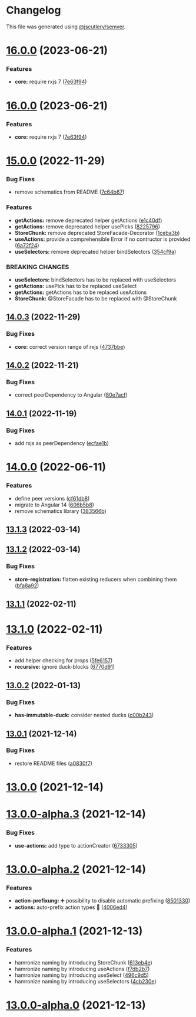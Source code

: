 # Changelog

This file was generated using [@jscutlery/semver](https://github.com/jscutlery/semver).

# [16.0.0](https://github.com/co-IT/ngrx-ducks/compare/v15.0.0...v16.0.0) (2023-06-21)


### Features

* **core:** require rxjs 7 ([7e63f94](https://github.com/co-IT/ngrx-ducks/commit/7e63f9474c777c0b597ca38fe1d5857a49739583))



# [16.0.0](https://github.com/co-IT/ngrx-ducks/compare/v15.0.0...v16.0.0) (2023-06-21)


### Features

* **core:** require rxjs 7 ([7e63f94](https://github.com/co-IT/ngrx-ducks/commit/7e63f9474c777c0b597ca38fe1d5857a49739583))



# [15.0.0](https://github.com/co-IT/ngrx-ducks/compare/v14.0.3...v15.0.0) (2022-11-29)


### Bug Fixes

* remove schematics from README ([7c64b67](https://github.com/co-IT/ngrx-ducks/commit/7c64b67d317379c56685e8867da617826bca981a))


### Features

* **getActions:** remove deprecated helper getActions ([e1c40df](https://github.com/co-IT/ngrx-ducks/commit/e1c40dffd41933e5897bedfa5fa4db6f61096d33))
* **getActions:** remove deprecated helper usePicks ([8225796](https://github.com/co-IT/ngrx-ducks/commit/8225796d98e7c5b4b2bacf430ae82e684870ce74))
* **StoreChunk:** remove deprecated StoreFacade-Decorator ([1ceba3b](https://github.com/co-IT/ngrx-ducks/commit/1ceba3bf397707b8214c93065021b1fd9dfaadad))
* **useActions:** provide a comprehensible Error if no contructor is provided ([6a72f24](https://github.com/co-IT/ngrx-ducks/commit/6a72f24897a83f032948e4f6773be12bf28814e0))
* **useSelectors:** remove deprecated helper bindSelectors ([354cf9a](https://github.com/co-IT/ngrx-ducks/commit/354cf9a432e5b11a46142271cf17c4f893c53309))


### BREAKING CHANGES

* **useSelectors:** bindSelectors has to be replaced with useSelectors
* **getActions:** usePick has to be replaced useSelect
* **getActions:** getActions has to be replaced useActions
* **StoreChunk:** @StoreFacade has to be replaced with @StoreChunk



## [14.0.3](https://github.com/co-IT/ngrx-ducks/compare/v14.0.2...v14.0.3) (2022-11-29)


### Bug Fixes

* **core:** correct version range of rxjs ([4737bbe](https://github.com/co-IT/ngrx-ducks/commit/4737bbe3b866004e471d97e6459bab32245de645))



## [14.0.2](https://github.com/co-IT/ngrx-ducks/compare/v14.0.1...v14.0.2) (2022-11-21)


### Bug Fixes

* correct peerDependency to Angular ([80e7acf](https://github.com/co-IT/ngrx-ducks/commit/80e7acf3020b9bb293698c25b40f968cd0b84d1f))



## [14.0.1](https://github.com/co-IT/ngrx-ducks/compare/v14.0.0...v14.0.1) (2022-11-19)


### Bug Fixes

* add rxjs as peerDependency ([ecfae1b](https://github.com/co-IT/ngrx-ducks/commit/ecfae1b5d16be3496f4e29512b9c65322b423c08))



# [14.0.0](https://github.com/co-IT/ngrx-ducks/compare/v13.1.3...v14.0.0) (2022-06-11)


### Features

* define peer versions ([cf61db8](https://github.com/co-IT/ngrx-ducks/commit/cf61db87da28baa810f838fff137d1586ca388f7))
* migrate to Angular 14 ([606b5b8](https://github.com/co-IT/ngrx-ducks/commit/606b5b8287ebc7140df4604a2ebf630f50ee1a87))
* remove schematics library ([383566b](https://github.com/co-IT/ngrx-ducks/commit/383566bd3d4081a1ba491eef6cb727cc4212d5cf))



## [13.1.3](https://github.com/co-IT/ngrx-ducks/compare/v13.1.2...v13.1.3) (2022-03-14)



## [13.1.2](https://github.com/co-IT/ngrx-ducks/compare/v13.1.1...v13.1.2) (2022-03-14)


### Bug Fixes

* **store-registration:** flatten existing reducers when combining them ([bfa8a92](https://github.com/co-IT/ngrx-ducks/commit/bfa8a9244d08a715516508a67a7f9a5756dedb6e))



## [13.1.1](https://github.com/co-IT/ngrx-ducks/compare/v13.1.0...v13.1.1) (2022-02-11)



# [13.1.0](https://github.com/co-IT/ngrx-ducks/compare/v13.0.2...v13.1.0) (2022-02-11)


### Features

* add helper checking for props ([5fe6157](https://github.com/co-IT/ngrx-ducks/commit/5fe61577bf5d5518b132c000f48f3a1bbd33f756))
* **recursive:** ignore duck-blocks ([6770d91](https://github.com/co-IT/ngrx-ducks/commit/6770d91471a2b3a5f84a64f1c7eeaf14fc31adac))



## [13.0.2](https://github.com/co-IT/ngrx-ducks/compare/v13.0.1...v13.0.2) (2022-01-13)


### Bug Fixes

* **has-immutable-duck:** consider nested ducks ([c00b243](https://github.com/co-IT/ngrx-ducks/commit/c00b243c180d6eae8597c0f318623c512561e4c1))



## [13.0.1](https://github.com/co-IT/ngrx-ducks/compare/v13.0.0...v13.0.1) (2021-12-14)


### Bug Fixes

* restore README files ([a0830f7](https://github.com/co-IT/ngrx-ducks/commit/a0830f7ac821eb01aa1b2de7b0767dd258ab3b40))



# [13.0.0](https://github.com/co-IT/ngrx-ducks/compare/v13.0.0-alpha.3...v13.0.0) (2021-12-14)



# [13.0.0-alpha.3](https://github.com/co-IT/ngrx-ducks/compare/v13.0.0-alpha.2...v13.0.0-alpha.3) (2021-12-14)


### Bug Fixes

* **use-actions:** add type to actionCreator ([6733305](https://github.com/co-IT/ngrx-ducks/commit/6733305571dd31928ce5fa6470abb214cf4bdf7c))



# [13.0.0-alpha.2](https://github.com/co-IT/ngrx-ducks/compare/v13.0.0-alpha.1...v13.0.0-alpha.2) (2021-12-14)


### Features

* **action-prefixung:** ➕ possibility to disable automatic prefixing ([8501330](https://github.com/co-IT/ngrx-ducks/commit/85013303acd6d84e99ec43b8cffce0d3daafb768))
* **actions:** auto-prefix action types 🚀 ([4006ed4](https://github.com/co-IT/ngrx-ducks/commit/4006ed4e2f4b05f76335aab3bf767d25d09d3741))



# [13.0.0-alpha.1](https://github.com/co-IT/ngrx-ducks/compare/v13.0.0-alpha.0...v13.0.0-alpha.1) (2021-12-13)


### Features

* hamronize naming by introducing StoreChunk ([613eb4e](https://github.com/co-IT/ngrx-ducks/commit/613eb4e95fc3a929c4dfc49e47803d2a32cb4775))
* hamronize naming by introducing useActions ([f7db2b7](https://github.com/co-IT/ngrx-ducks/commit/f7db2b7854df42f35807b44cfa83cba0ab8426a3))
* hamronize naming by introducing useSelect ([496c9d5](https://github.com/co-IT/ngrx-ducks/commit/496c9d50ff7be273f36bd30a10f8f1492cf96e59))
* hamronize naming by introducing useSelectors ([4cb230e](https://github.com/co-IT/ngrx-ducks/commit/4cb230eb5e91be1b544a14573ebea70fefe9c97d))



# [13.0.0-alpha.0](https://github.com/co-IT/ngrx-ducks/compare/v12.4.3...v13.0.0-alpha.0) (2021-12-13)
